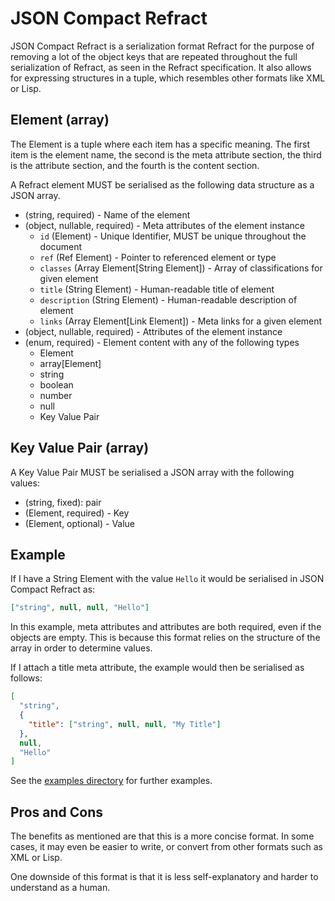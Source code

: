 # JSON Compact Refract

JSON Compact Refract is a serialization format Refract for the purpose of
removing a lot of the object keys that are repeated throughout the full
serialization of Refract, as seen in the Refract specification. It also allows
for expressing structures in a tuple, which resembles other formats like XML or
Lisp.

## Element (array)

The Element is a tuple where each item has a specific meaning. The
first item is the element name, the second is the meta attribute section, the
third is the attribute section, and the fourth is the content section.

A Refract element MUST be serialised as the following data structure as a JSON
array.

- (string, required) - Name of the element
- (object, nullable, required) - Meta attributes of the element instance
    - `id` (Element) - Unique Identifier, MUST be unique throughout the document
    - `ref` (Ref Element) - Pointer to referenced element or type
    - `classes` (Array Element[String Element]) - Array of classifications for given element
    - `title` (String Element) - Human-readable title of element
    - `description` (String Element) - Human-readable description of element
    - `links` (Array Element[Link Element]) - Meta links for a given element
- (object, nullable, required) - Attributes of the element instance
- (enum, required) - Element content with any of the following types
    - Element
    - array[Element]
    - string
    - boolean
    - number
    - null
    - Key Value Pair

## Key Value Pair (array)

A Key Value Pair MUST be serialised a JSON array with the following values:

- (string, fixed): pair
- (Element, required) - Key
- (Element, optional) - Value

## Example

If I have a String Element with the value `Hello` it would be serialised in
JSON Compact Refract as:

```json
["string", null, null, "Hello"]
```

In this example, meta attributes and attributes are both required, even if the
objects are empty. This is because this format relies on the structure of the
array in order to determine values.

If I attach a title meta attribute, the example would then be serialised as
follows:

```json
[
  "string",
  {
    "title": ["string", null, null, "My Title"]
  },
  null,
  "Hello"
]
```

See the [examples directory](examples/) for further examples.

## Pros and Cons

The benefits as mentioned are that this is a more concise format. In some
cases, it may even be easier to write, or convert from other formats such as
XML or Lisp.

One downside of this format is that it is less self-explanatory and harder to
understand as a human.
